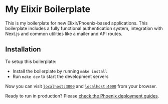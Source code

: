 # My Elixir Boilerplate

This is my boilerplate for new Elixir/Phoenix-based applications. This boilerplate includes a fully functional authentication system, integration with Next.js and common utilities like a mailer and API routes.

## Installation

To setup this boilerplate:

- Install the boilerplate by running `make install`
- Run `make dev` to start the development servers

Now you can visit [`localhost:3000`](http://localhost:3000) and [`localhost:4000`](http://localhost:4000) from your browser.

Ready to run in production? Please [check the Phoenix deployment guides](https://hexdocs.pm/phoenix/deployment.html).
